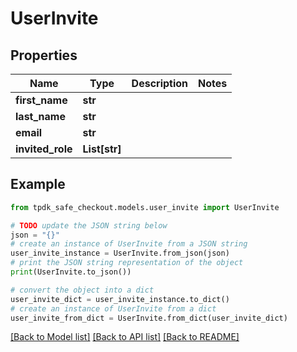 # UserInvite



## Properties

Name | Type | Description | Notes
------------ | ------------- | ------------- | -------------
**first_name** | **str** |  | 
**last_name** | **str** |  | 
**email** | **str** |  | 
**invited_role** | **List[str]** |  | 

## Example

```python
from tpdk_safe_checkout.models.user_invite import UserInvite

# TODO update the JSON string below
json = "{}"
# create an instance of UserInvite from a JSON string
user_invite_instance = UserInvite.from_json(json)
# print the JSON string representation of the object
print(UserInvite.to_json())

# convert the object into a dict
user_invite_dict = user_invite_instance.to_dict()
# create an instance of UserInvite from a dict
user_invite_from_dict = UserInvite.from_dict(user_invite_dict)
```
[[Back to Model list]](../README.md#documentation-for-models) [[Back to API list]](../README.md#documentation-for-api-endpoints) [[Back to README]](../README.md)


